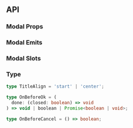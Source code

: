 ## API

### Modal Props

<field-table :data="modalProps"/>

### Modal Emits

<field-table :data="modalEmits" type="emits"/>

### Modal Slots

<field-table :data="modalSlots" type="slots"/>

### Type

```typescript
type TitleAlign = 'start' | 'center';

type OnBeforeOk = (
  done: (closed: boolean) => void
) => void | boolean | Promise<boolean | void>;

type OnBeforeCancel = () => boolean;
```

<script setup>
import { ref } from 'vue';

const modalProps = ref([
  {
    name: 'visible (v-model)',
    desc: '对话框是否可见',
    type: 'boolean',
    value: '-',
  },
  {
    name: 'default-visible',
    desc: '对话框默认是否可见（非受控状态）',
    type: 'boolean',
    value: 'false',
  },
  {
    name: 'width',
    desc: '对话框的宽度，不设置的情况下会使用样式中的宽度值',
    type: 'number | string',
    value: '-',
  },
  {
    name: 'top',
    desc: '对话框的距离顶部的高度，居中显示开启的情况下不生效',
    type: 'number | string',
    value: '-',
  },
  {
    name: 'mask',
    desc: '是否显示遮罩层',
    type: 'boolean',
    value: 'true',
  },
  {
    name: 'title',
    desc: '标题',
    type: 'string',
    value: '-',
  },
  {
    name: 'title-align',
    desc: '标题的水平对齐方向',
    type: "TitleAlign",
    value: "'center'",
  },
  {
    name: 'align-center',
    desc: '对话框是否居中显示',
    type: 'boolean',
    value: 'true',
  },
  {
    name: 'unmount-on-close',
    desc: '关闭时是否卸载节点',
    type: 'boolean',
    value: 'false',
  },
  {
    name: 'mask-closable',
    desc: '是否点击遮罩层可以关闭对话框',
    type: 'boolean',
    value: 'true',
  },
  {
    name: 'hide-cancel',
    desc: '是否隐藏取消按钮',
    type: 'boolean',
    value: 'false',
  },
  {
    name: 'simple',
    desc: '是否开启简单模式',
    type: 'boolean',
    value: 'false',
  },
  {
    name: 'closable',
    desc: '是否显示关闭按钮',
    type: 'boolean',
    value: 'true',
  },
  {
    name: 'ok-text',
    desc: '确认按钮的内容',
    type: 'string',
    value: '-',
  },
  {
    name: 'cancel-text',
    desc: '取消按钮的内容',
    type: 'string',
    value: '-',
  },
  {
    name: 'ok-loading',
    desc: '确认按钮是否为加载中状态',
    type: 'boolean',
    value: 'false',
  },
  {
    name: 'ok-button-props',
    desc: '确认按钮的Props',
    type: 'ButtonProps',
    value: '-',
    href:"/components/button"
  },
  {
    name: 'cancel-button-props',
    desc: '取消按钮的Props',
    type: 'ButtonProps',
    value: '-',
    href:"/components/button"
  },
  {
    name: 'footer',
    desc: '是否展示页脚部分',
    type: 'boolean',
    value: 'true',
  },
  {
    name: 'render-to-body',
    desc: '对话框是否挂载在 body 元素下',
    type: 'boolean',
    value: 'true',
  },
  {
    name: 'popup-container',
    desc: '弹出框的挂载容器',
    type: 'PopupContainer',
    value: '-',
    href:"/guide/types"
  },
  {
    name: 'mask-style',
    desc: '蒙层的样式',
    type: 'CSSProperties',
    value: '-',
  },
  {
    name: 'modal-class',
    desc: '对话框的类名',
    type: 'ClassName',
    value: '-',
    href:"/guide/types"
  },
  {
    name: 'modal-style',
    desc: '对话框的样式',
    type: 'CSSProperties',
    value: '-',
  },
  {
    name: 'on-before-ok',
    desc: '触发 ok 事件前的回调函数。如果返回 false 则不会触发后续事件，也可使用 done 进行异步关闭。',
    type: 'OnBeforeOk',
    value: '-',
  },
  {
    name: 'on-before-cancel',
    desc: '触发 cancel 事件前的回调函数。如果返回 false 则不会触发后续事件。',
    type: 'OnBeforecancel',
    value: '-',
  },
  {
    name: 'esc-to-close',
    desc: '是否支持 ESC 键关闭对话框',
    type: 'boolean',
    value: 'true',
  },
  {
    name: 'draggable',
    desc: '是否支持拖动',
    type: 'boolean',
    value: 'false',
  },
  {
    name: 'fullscreen',
    desc: '是否开启全屏',
    type: 'boolean',
    value: 'false',
  },
  {
    name: 'mask-animation-name',
    desc: '遮罩层动画名字',
    type: 'string',
    value: '-',
  },
  {
    name: 'modal-animation-name',
    desc: '对话框动画名字',
    type: 'string',
    value: '-',
  },
  {
    name: 'body-class',
    desc: '对话框内容部分的类名',
    type: 'ClassName',
    value: '-',
    href:"/guide/types"
  },
  {
    name: 'body-style',
    desc: '对话框内容部分的样式',
    type: 'CSSProperties',
    value: '-',
  },
  {
    name: 'hide-title',
    desc: '是否隐藏标题',
    type: 'boolean',
    value: 'false',
  },
]);

const modalEmits = ref([
  {
    name: 'ok',
    desc: '点击确定按钮时触发',
    type: {
      ev: 'MouseEvent'
    },
    value: '-',
  },
  {
    name: 'cancel',
    desc: '点击取消、关闭按钮时触发',
    type: {
      ev: 'MouseEvent | KeyboardEvent'
    },
    value: '-',
  },
  {
    name: 'open',
    desc: '对话框打开后（动画结束）触发',
    type: '-',
    value: '-',
  },
  {
    name: 'close',
    desc: '对话框关闭后（动画结束）触发',
    type: '-',
    value: '-',
  },
  {
    name: 'before-open',
    desc: '对话框打开前触发',
    type: '-',
    value: '-',
  },
  {
    name: 'before-close',
    desc: '对话框关闭前触发',
    type: '-',
    value: '-',
  },
]);

const modalSlots = ref([
  {
    name: 'title',
    desc: '标题',
    type: '-',
    value: '-',
  },
  {
    name: 'footer',
    desc: '页脚',
    type: '-',
    value: '-',
  },
]);
</script>
